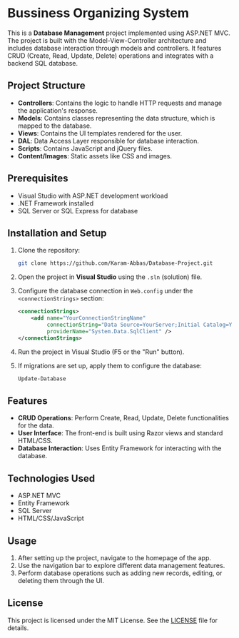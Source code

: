 # Bussiness Organizing System
This is a **Database Management** project implemented using ASP.NET MVC. The project is built with the Model-View-Controller architecture and includes database interaction through models and controllers. It features CRUD (Create, Read, Update, Delete) operations and integrates with a backend SQL database.

## Project Structure

- **Controllers**: Contains the logic to handle HTTP requests and manage the application's response.
- **Models**: Contains classes representing the data structure, which is mapped to the database.
- **Views**: Contains the UI templates rendered for the user.
- **DAL**: Data Access Layer responsible for database interaction.
- **Scripts**: Contains JavaScript and jQuery files.
- **Content/Images**: Static assets like CSS and images.

## Prerequisites

- Visual Studio with ASP.NET development workload
- .NET Framework installed
- SQL Server or SQL Express for database

## Installation and Setup

1. Clone the repository:
   ```bash
   git clone https://github.com/Karam-Abbas/Database-Project.git
   ```

2. Open the project in **Visual Studio** using the `.sln` (solution) file.

3. Configure the database connection in `Web.config` under the `<connectionStrings>` section:
   ```xml
   <connectionStrings>
       <add name="YourConnectionStringName" 
            connectionString="Data Source=YourServer;Initial Catalog=YourDatabase;Integrated Security=True" 
            providerName="System.Data.SqlClient" />
   </connectionStrings>
   ```

4. Run the project in Visual Studio (F5 or the "Run" button).

5. If migrations are set up, apply them to configure the database:
   ```bash
   Update-Database
   ```

## Features

- **CRUD Operations**: Perform Create, Read, Update, Delete functionalities for the data.
- **User Interface**: The front-end is built using Razor views and standard HTML/CSS.
- **Database Interaction**: Uses Entity Framework for interacting with the database.

## Technologies Used

- ASP.NET MVC
- Entity Framework
- SQL Server
- HTML/CSS/JavaScript

## Usage

1. After setting up the project, navigate to the homepage of the app.
2. Use the navigation bar to explore different data management features.
3. Perform database operations such as adding new records, editing, or deleting them through the UI.

## License

This project is licensed under the MIT License. See the [LICENSE](LICENSE) file for details.
